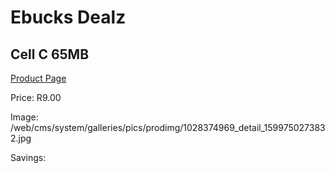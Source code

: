 
# Ebucks Dealz
## Cell C 65MB
[Product Page](https://www.ebucks.com/web/shop/productSelected.do?prodId=1028374969&catId=300)

Price: R9.00

Image: /web/cms/system/galleries/pics/prodimg/1028374969_detail_1599750273832.jpg

Savings: 


	